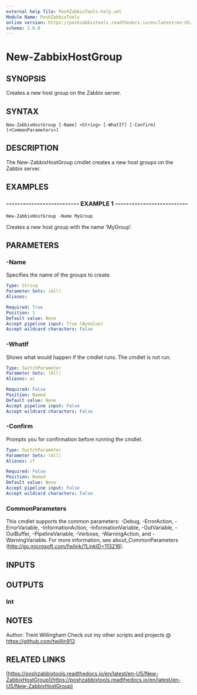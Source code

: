 ```yaml
---
external help file: PoshZabbixTools-help.xml
Module Name: PoshZabbixTools
online version: https://poshzabbixtools.readthedocs.io/en/latest/en-US/New-ZabbixHostGroup
schema: 2.0.0
---
```


# New-ZabbixHostGroup

## SYNOPSIS
Creates a new host group on the Zabbix server.

## SYNTAX

```
New-ZabbixHostGroup [-Name] <String> [-WhatIf] [-Confirm] [<CommonParameters>]
```

## DESCRIPTION
The New-ZabbixHostGroup cmdlet creates a new host groups on the Zabbix server.

## EXAMPLES

### -------------------------- EXAMPLE 1 --------------------------
```
New-ZabbixHostGroup -Name MyGroup
```

Creates a new host group with the name 'MyGroup'.

## PARAMETERS

### -Name
Specifies the name of the groups to create.

```yaml
Type: String
Parameter Sets: (All)
Aliases: 

Required: True
Position: 1
Default value: None
Accept pipeline input: True (ByValue)
Accept wildcard characters: False
```

### -WhatIf
Shows what would happen if the cmdlet runs.
The cmdlet is not run.

```yaml
Type: SwitchParameter
Parameter Sets: (All)
Aliases: wi

Required: False
Position: Named
Default value: None
Accept pipeline input: False
Accept wildcard characters: False
```

### -Confirm
Prompts you for confirmation before running the cmdlet.

```yaml
Type: SwitchParameter
Parameter Sets: (All)
Aliases: cf

Required: False
Position: Named
Default value: None
Accept pipeline input: False
Accept wildcard characters: False
```

### CommonParameters
This cmdlet supports the common parameters: -Debug, -ErrorAction, -ErrorVariable, -InformationAction, -InformationVariable, -OutVariable, -OutBuffer, -PipelineVariable, -Verbose, -WarningAction, and -WarningVariable. For more information, see about_CommonParameters (http://go.microsoft.com/fwlink/?LinkID=113216).

## INPUTS

## OUTPUTS

### Int

## NOTES
Author: Trent Willingham
Check out my other scripts and projects @ https://github.com/twillin912

## RELATED LINKS

[https://poshzabbixtools.readthedocs.io/en/latest/en-US/New-ZabbixHostGroup](https://poshzabbixtools.readthedocs.io/en/latest/en-US/New-ZabbixHostGroup)

